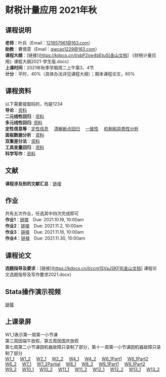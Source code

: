 # 财税计量应用 2021年秋  
## 课程说明
**老师**：叶兵（Email：121657961@163.com）  
**助教**：曹倩雯（Email：qwcao1229@163.com）  
**课程大纲**：[链接](https://kdocs.cn/l/sbP2sw4bEtuS[金山文档] 《财税计量应用》课程大纲2021-学生版.docc)   
**上课时间**：2021年秋季学期周二上午第3、4节  
**计分**：平时，40%（具体办法详见课程大纲）；期末课程论文，60%
  
## 课程资料  
以下需要提取码的，均是1234  
**导论**：[资料](https://pan.baidu.com/s/1NoLUUUCrzwb2hvARFyV2gw)<br>
**二元线性回归**：[资料](https://pan.baidu.com/s/1AX4P5pmvfdC97hlQ8Ixaug)<br>
**多元线性回归**: [资料](https://pan.baidu.com/s/1huMmO4B77Hfao0LllUvflw)<br>
**定性信息等**：[定性信息](https://pan.baidu.com/s/1AVOjkZnv9pcvLFcap2rTtw)&emsp;
[清晰断点回归](https://pan.baidu.com/s/1Q813JXxF1pdOSORQKdSIhQ)&emsp;
[一致性](https://pan.baidu.com/s/1rWm8CVsl9Nl1XxNEDWmgZw)&emsp;
[机制和异质性分析](https://pan.baidu.com/s/1OlUhc-J2VizR-R89m3eU4A)&emsp;<br>
**面板数据分析**：[资料](https://pan.baidu.com/s/1EyRTdnFzwUWxbb8SUnX_pA)<br>
**双重差分法**：[资料](https://pan.baidu.com/s/1FNtYWLc0Xj8VpdmNrj-z6g)<br>
**工具变量回归**：[资料](https://pan.baidu.com/s/1YktDnmfr4byCX2Gz__R3kg)<br>
**科学写作**：[资料](https://pan.baidu.com/s/1rOgR4aegSiXDSgiF5hheng)<br>
  
## 文献  
**课程涉及到的文献汇总**：[链接](https://pan.baidu.com/s/1yQGcnsRIojbK1n6Gt124Wg)  
  
## 作业  
共有五次作业，任选其中四次完成即可  
**作业1**：[链接](https://pan.baidu.com/s/1io_470FBBYzbyN0hutP2qA)&emsp;Due: 2021.10.19, 10:00am<br>
**作业2**：[链接](https://pan.baidu.com/s/1Ili1hh1DLchVExltgBSxCw)&emsp;Due: 2021.11.2, 10:00am<br>
**作业3**：[链接](https://pan.baidu.com/s/1NtKAajxhC1QJpLfKERV1xw)&emsp;Due: 2021.11.16, 10:00am<br>
**作业4**：[链接](https://pan.baidu.com/s/1zrSxrldRI0HGuC5Rn9vtrg)&emsp;Due: 2021.11.30, 10:00am<br>
  
## 课程论文  
**选题指导及要求**：[链接](https://kdocs.cn/l/ccm1SVaJSKF9[金山文档] 课程论文选题指导及写作要求2021.docx)<br>
  
## Stata操作演示视频  
[链接](https://pan.baidu.com/s/1DXzkxDQvYtccY7dbmhtppA)<br>
  
## 上课录屏  
W1_1表示第一周第一小节课  
第三周因端午放假，第五周因国庆放假  
第七周第二小节课因机器故障只录制了部分，第十一周第一小节课因机器故障只录制了部分  
[W1_1](http://aiplay.iflyink.com/#/webShare?localId=ef18d6047660bcd888d336b05e5bc507&uid=Tvf4YC6/GyyJTOgYyScpidQmXORhXeoBGS0gpWNZqGGQaOciJDVLZJoyT4XlrjIeSR25Dwy6%2BDpnwvTOX6D2%2BTSF8DdP8Wr3JEme23NEXepBH9aoWSXpHINZtAhqRNCRZ4YbEicIDDS8VREK%2BOnXEY8gPCKXmjBNynwx7au8crE=)&emsp;
[W1_2](http://aiplay.iflyink.com/#/webShare?localId=5a56934012c2e9cbab7eef86b0d1218f&uid=Tvf4YC6/GyyJTOgYyScpidQmXORhXeoBGS0gpWNZqGGQaOciJDVLZJoyT4XlrjIeSR25Dwy6%2BDpnwvTOX6D2%2BTSF8DdP8Wr3JEme23NEXepBH9aoWSXpHINZtAhqRNCRZ4YbEicIDDS8VREK%2BOnXEY8gPCKXmjBNynwx7au8crE=)&emsp;
[W2_1](http://aiplay.iflyink.com/#/webShare?localId=03f43a4be7eef0f001446f00a77493ee&uid=aGd3gheQzzdC8BG3RBtgUe1EpUVU0saYjpURV4EC0lEKQd7tnFEWuX6XrSoZujCi8ZXXoqs5JiRUnWWbyza86WazPvSmZjptT5JGQ/XDx150BMDoQ1u3yu1gpsetukftbzCtvzIgukVmptRviBXLZ/Fz0mGAnGNtduFCGWQ6/ss=)&emsp;
[W2_2](http://aiplay.iflyink.com/#/webShare?localId=9c11c688905e054a47a144592d5ce921&uid=aGd3gheQzzdC8BG3RBtgUe1EpUVU0saYjpURV4EC0lEKQd7tnFEWuX6XrSoZujCi8ZXXoqs5JiRUnWWbyza86WazPvSmZjptT5JGQ/XDx150BMDoQ1u3yu1gpsetukftbzCtvzIgukVmptRviBXLZ/Fz0mGAnGNtduFCGWQ6/ss=)&emsp;
[W4_1](http://aiplay.iflyink.com/#/webShare?localId=bd1596658f44007d8d47f0a51b7c6eaa&uid=EMJmbre6GDNFefx95HwpbMcsnJvJ2VujcCLqLtyfAdJy1nzoHyFZ2S5RFqv5K5GpGSN7BXKuig4tmF6mpygS2y2%2Bz1OvP1cpvvaSs4ZfeYn89xSSY4fEvSUjJd%2BuksA3tp%2BKk2ozBNmhQbpi%2B4noi7k2IYgjQtAz%2BjIf4IE/aGs=)&emsp;
[W4_2](http://aiplay.iflyink.com/#/webShare?localId=feb21b0233e23e972ac6446d7f7042f3&uid=EMJmbre6GDNFefx95HwpbMcsnJvJ2VujcCLqLtyfAdJy1nzoHyFZ2S5RFqv5K5GpGSN7BXKuig4tmF6mpygS2y2%2Bz1OvP1cpvvaSs4ZfeYn89xSSY4fEvSUjJd%2BuksA3tp%2BKk2ozBNmhQbpi%2B4noi7k2IYgjQtAz%2BjIf4IE/aGs=)&emsp;
[W6_1Part1](http://aiplay.iflyink.com/#/webShare?localId=fa0a20103421052263c0b9c5c7225638&uid=UDr75EDdZazp7Qt/%2B11L4qr2B0kqXo6FQNCx/swFrUVlfLxOMD2RIcaldlufXJek8GV%2BftHy4FicY%2BEeyzEt/oZW4VSy24m58HsFlGE62G5KXeynsuDfmW2%2BWQo8b6HSAp%2B%2BKj8BR2Zj/wWfwwyTQzc1A%2BLGTz58RCMq0Zy2AVM=)&emsp;
[W6_1Part2](http://aiplay.iflyink.com/#/webShare?localId=909f5659735288d5d15ade4616adb39d&uid=UDr75EDdZazp7Qt/%2B11L4qr2B0kqXo6FQNCx/swFrUVlfLxOMD2RIcaldlufXJek8GV%2BftHy4FicY%2BEeyzEt/oZW4VSy24m58HsFlGE62G5KXeynsuDfmW2%2BWQo8b6HSAp%2B%2BKj8BR2Zj/wWfwwyTQzc1A%2BLGTz58RCMq0Zy2AVM=)&emsp;
[W6_2](http://aiplay.iflyink.com/#/webShare?localId=ca888d68d580b55ee3e1224e3a323e82&uid=UDr75EDdZazp7Qt/%2B11L4qr2B0kqXo6FQNCx/swFrUVlfLxOMD2RIcaldlufXJek8GV%2BftHy4FicY%2BEeyzEt/oZW4VSy24m58HsFlGE62G5KXeynsuDfmW2%2BWQo8b6HSAp%2B%2BKj8BR2Zj/wWfwwyTQzc1A%2BLGTz58RCMq0Zy2AVM=)&emsp;
[W7_1](http://aiplay.iflyink.com/#/webShare?localId=8d349c9a3e47fb95567df406612fbb6a&uid=aeK/0ST%2BuwJe6DyfudX8ayqaLVtdBV5sNiIUMBTqu47AtvWmc2C9oa9sO7TvCcJukUw8lSyDVCvo1laQgfR53gFbS3cxSePTQT7u5YQfOuZS2S%2BggRBOhZUM1skGW8BjwuVI3pQLVloNpDBuDCo39WEa9kiJeE%2BRSgIe3BhgQko=)&emsp;
[W7_2Partial](http://aiplay.iflyink.com/#/webShare?localId=4eb8ee035d08aab8071ae1f23814ae34&uid=aeK/0ST%2BuwJe6DyfudX8ayqaLVtdBV5sNiIUMBTqu47AtvWmc2C9oa9sO7TvCcJukUw8lSyDVCvo1laQgfR53gFbS3cxSePTQT7u5YQfOuZS2S%2BggRBOhZUM1skGW8BjwuVI3pQLVloNpDBuDCo39WEa9kiJeE%2BRSgIe3BhgQko=)&emsp;
[W8_1](http://aiplay.iflyink.com/#/webShare?localId=5b3cc17bcb98269b61d50935e40a831d&uid=hPKx0p%2BsHICyQv7RQlK0HGA1VXq0ClV1Z6WD%2B2OyiqrGuO57JUzHH0l8I4uhqfkvWO9NzzfjmxrWQqYMBHzPoDKSwlqUMXdgtEaSb0ZBTkLHmKwY56IPIuMLHWrLq%2BXyfr6nqoC1yISpI/2bTMgQa0unlPqwCGCnIijTh8pJ6Q==)&emsp;
[W8_2](http://aiplay.iflyink.com/#/webShare?localId=48d28ec8139cbad514698173e7fa3253&uid=hPKx0p%2BsHICyQv7RQlK0HGA1VXq0ClV1Z6WD%2B2OyiqrGuO57JUzHH0l8I4uhqfkvWO9NzzfjmxrWQqYMBHzPoDKSwlqUMXdgtEaSb0ZBTkLHmKwY56IPIuMLHWrLq%2BXyfr6nqoC1yISpI/2bTMgQa0unlPqwCGCnIijTh8pJ6Q==)&emsp;
[W9_1Part1](http://aiplay.iflyink.com/#/webShare?localId=3b790b219457763c4faa8b3482b9d1be&uid=JVgVBczvfF8/sUCIeTXHF1SNT%2BElhO9trZZwYEToXyvh6YLbtkliUQ9pZNFpur156Yfh82XcjZGSNWy0WyuPj59%2BunwMMdnygDFsngivay4D0VCRdGf0ZnSWxVMbEfAumV%2BFnn7DLEGwOboc36nKbfDM8I1LvQTMhhsm3ZgWdMI=)&emsp;
[W9_1Part2](http://aiplay.iflyink.com/#/webShare?localId=b223e09e6d148b0331ca427deb71dd59&uid=JVgVBczvfF8/sUCIeTXHF1SNT%2BElhO9trZZwYEToXyvh6YLbtkliUQ9pZNFpur156Yfh82XcjZGSNWy0WyuPj59%2BunwMMdnygDFsngivay4D0VCRdGf0ZnSWxVMbEfAumV%2BFnn7DLEGwOboc36nKbfDM8I1LvQTMhhsm3ZgWdMI=)&emsp;
[W9_2](http://aiplay.iflyink.com/#/webShare?localId=fa3bff3d9eb078f87769a28784017dc0&uid=JVgVBczvfF8/sUCIeTXHF1SNT%2BElhO9trZZwYEToXyvh6YLbtkliUQ9pZNFpur156Yfh82XcjZGSNWy0WyuPj59%2BunwMMdnygDFsngivay4D0VCRdGf0ZnSWxVMbEfAumV%2BFnn7DLEGwOboc36nKbfDM8I1LvQTMhhsm3ZgWdMI=)&emsp;
[W10_1](http://aiplay.iflyink.com/#/webShare?localId=2c390819697496d765b8cbc43cb6fce0&uid=gL5uV36VBUVzaEIoPpY3ECjXheXAC1UdzQC9RxrL4RYp6V7NbGmUCUCJAKDlzugrSYIz3y0tE1KFFR2F/VZkdtnxoWI08M3DGzbnak7GZs86H7FijKg5fEyu%2BwPwjsfUVTiE/UzeN2MqWd7i/nAOrU8v3bIca1hLh8eyhd003oM=)&emsp;
[W10_2](http://aiplay.iflyink.com/#/webShare?localId=afa826da8489efbb2eaec13514882d66&uid=gL5uV36VBUVzaEIoPpY3ECjXheXAC1UdzQC9RxrL4RYp6V7NbGmUCUCJAKDlzugrSYIz3y0tE1KFFR2F/VZkdtnxoWI08M3DGzbnak7GZs86H7FijKg5fEyu%2BwPwjsfUVTiE/UzeN2MqWd7i/nAOrU8v3bIca1hLh8eyhd003oM=)&emsp;
[W11_1](http://aiplay.iflyink.com/#/webShare?localId=345c7c25d10960a24b8fba4899242afe&uid=YM1QWApIFHNUqokBoBRKTwyYNIG%2B4xjBHOVcQCjPPrH6vk15lmZBZHgETmRUCysqC3dtHnMgvweVJe909okKr3PToZ2yYDBq7LA6UEeU10J8oFPx5XdaxMjcaDuuMMChjQO8VvpkaIO0AZ/F9Hor0IpyyVe8nRy8V1%2BS5zQbJBY=)&emsp;
[W11_2](http://aiplay.iflyink.com/#/webShare?localId=11330146db0bc1b98a3a249d539c8e32&uid=YM1QWApIFHNUqokBoBRKTwyYNIG%2B4xjBHOVcQCjPPrH6vk15lmZBZHgETmRUCysqC3dtHnMgvweVJe909okKr3PToZ2yYDBq7LA6UEeU10J8oFPx5XdaxMjcaDuuMMChjQO8VvpkaIO0AZ/F9Hor0IpyyVe8nRy8V1%2BS5zQbJBY=)&emsp;
[W12_1](http://aiplay.iflyink.com/#/webShare?localId=eb8acb110d4b6b800e9b97ece3ba7060&uid=TDwUJHuhL0%2Bld%2B%2BWehIjVW8g2D4%2BlqI/UCIKihZK3a36NFmvTOV804YT5hpeSv62LElkhIGDUds6Mfdgi0eVUUyRSwVDMr%2BCZWAJH8arkFPnycCjvbLe80iTdft0McJfStAbcKNsKgiryeWaD74ebZmvARg8AVeB5DMBR11agV8=)&emsp;
[W12_2](http://aiplay.iflyink.com/#/webShare?localId=e4a1a1c38ebd873f6a3fe941b0a932b6&uid=TDwUJHuhL0%2Bld%2B%2BWehIjVW8g2D4%2BlqI/UCIKihZK3a36NFmvTOV804YT5hpeSv62LElkhIGDUds6Mfdgi0eVUUyRSwVDMr%2BCZWAJH8arkFPnycCjvbLe80iTdft0McJfStAbcKNsKgiryeWaD74ebZmvARg8AVeB5DMBR11agV8=)&emsp;
[W13_1](http://aiplay.iflyink.com/#/webShare?localId=ceb1c0dcb0cce97f7640e1a21433f775&uid=WE5jbA6xDgz3PbwYVOBEh5OnHPukExlf82qQEt3QufueNxQpXtFWZXCf8IofrbiQf6aBvMgFzmRXiBr62PxQ9aSen1KjsBOQyWqPqDPYiFPqn1yEZlLDl3YrjxX4QCJmNHaTWVlJ62Wp3jCg14a5izpcqAZrnA/4tMLMNVnClKk=)&emsp;
[W13_2](http://aiplay.iflyink.com/#/webShare?localId=19f760a50975f715d9fec69546224c8d&uid=WE5jbA6xDgz3PbwYVOBEh5OnHPukExlf82qQEt3QufueNxQpXtFWZXCf8IofrbiQf6aBvMgFzmRXiBr62PxQ9aSen1KjsBOQyWqPqDPYiFPqn1yEZlLDl3YrjxX4QCJmNHaTWVlJ62Wp3jCg14a5izpcqAZrnA/4tMLMNVnClKk=)
